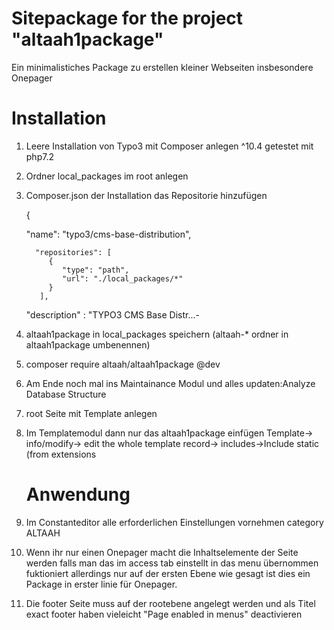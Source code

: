 Sitepackage for the project "altaah1package"
==============================================================

Ein minimalistiches Package zu erstellen kleiner Webseiten insbesondere Onepager

Installation
===================
1. Leere Installation von Typo3 mit Composer anlegen ^10.4 getestet mit php7.2
2. Ordner local_packages im root anlegen
3. Composer.json der Installation das Repositorie hinzufügen

   {

	"name": "typo3/cms-base-distribution",
   
         "repositories": [
            {
               "type": "path",
               "url": "./local_packages/*"
            } 
          ],

	"description" : "TYPO3 CMS Base Distr...- 
	 
4. altaah1package in local_packages speichern (altaah-* ordner in altaah1package  umbenennen)
5. composer require altaah/altaah1package @dev 
6. Am Ende noch mal ins Maintainance Modul und alles updaten:Analyze Database Structure
7. root Seite mit Template anlegen
8. Im Templatemodul dann nur das altaah1package einfügen
   Template-> info/modify-> edit the whole template record-> includes->Include static (from extensions

      

   Anwendung
   ============   
1. Im Constanteditor alle erforderlichen Einstellungen vornehmen category ALTAAH

2. Wenn ihr nur einen Onepager macht die Inhaltselemente der Seite werden falls man das im  access tab einstellt in das menu übernommen fuktioniert allerdings nur auf der ersten Ebene wie gesagt ist dies ein Package in erster linie für Onepager.

3. Die footer Seite muss auf der rootebene angelegt werden und als Titel exact footer haben 
      vieleicht "Page enabled in menus" deactivieren
    
